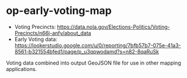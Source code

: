 # op-early-voting-map

- Voting Precincts: https://data.nola.gov/Elections-Politics/Voting-Precincts/n66j-anfy/about_data
- Early Voting data: https://lookerstudio.google.com/u/0/reporting/7bfb57b7-075e-41a3-8561-b321554bfed1/page/p_u3qpwodamd?s=n82-8qaRuSk

Voting data combined into output GeoJSON file for use in other mapping applications.